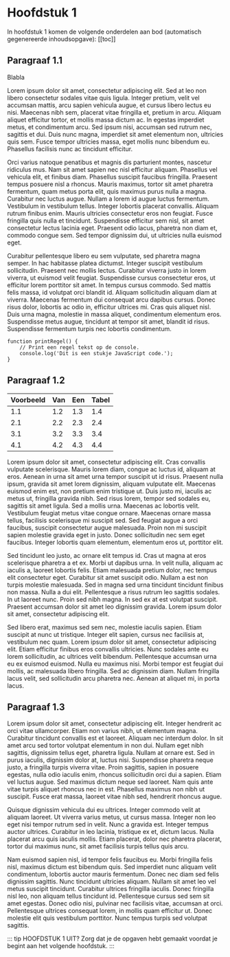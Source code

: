 # Hoofdstuk 1

In hoofdstuk 1 komen de volgende onderdelen aan bod (automatisch gegenereerde inhoudsopgave):
[[toc]]

## Paragraaf 1.1

Blabla

Lorem ipsum dolor sit amet, consectetur adipiscing elit. Sed at leo non libero consectetur sodales vitae quis ligula. Integer pretium, velit vel accumsan mattis, arcu sapien vehicula augue, et cursus libero lectus eu nisi. Maecenas nibh sem, placerat vitae fringilla et, pretium in arcu. Aliquam aliquet efficitur tortor, et mollis massa dictum ac. In egestas imperdiet metus, et condimentum arcu. Sed ipsum nisi, accumsan sed rutrum nec, sagittis et dui. Duis nunc magna, imperdiet sit amet elementum non, ultricies quis sem. Fusce tempor ultricies massa, eget mollis nunc bibendum eu. Phasellus facilisis nunc ac tincidunt efficitur.

Orci varius natoque penatibus et magnis dis parturient montes, nascetur ridiculus mus. Nam sit amet sapien nec nisl efficitur aliquam. Phasellus vel vehicula elit, et finibus diam. Phasellus suscipit faucibus fringilla. Praesent tempus posuere nisl a rhoncus. Mauris maximus, tortor sit amet pharetra fermentum, quam metus porta elit, quis maximus purus nulla a magna. Curabitur nec luctus augue. Nullam a lorem id augue luctus fermentum. Vestibulum in vestibulum tellus. Integer lobortis placerat convallis. Aliquam rutrum finibus enim. Mauris ultricies consectetur eros non feugiat. Fusce fringilla quis nulla et tincidunt. Suspendisse efficitur sem nisl, sit amet consectetur lectus lacinia eget. Praesent odio lacus, pharetra non diam et, commodo congue sem. Sed tempor dignissim dui, ut ultricies nulla euismod eget.

Curabitur pellentesque libero eu sem vulputate, sed pharetra magna semper. In hac habitasse platea dictumst. Integer suscipit vestibulum sollicitudin. Praesent nec mollis lectus. Curabitur viverra justo in lorem viverra, ut euismod velit feugiat. Suspendisse cursus consectetur eros, ut efficitur lorem porttitor sit amet. In tempus cursus commodo. Sed mattis felis massa, id volutpat orci blandit id. Aliquam sollicitudin aliquam diam at viverra. Maecenas fermentum dui consequat arcu dapibus cursus. Donec risus dolor, lobortis ac odio in, efficitur ultrices mi. Cras quis aliquet nisl. Duis urna magna, molestie in massa aliquet, condimentum elementum eros. Suspendisse metus augue, tincidunt at tempor sit amet, blandit id risus. Suspendisse fermentum turpis nec lobortis condimentum.

```js{3}
function printRegel() {
	// Print een regel tekst op de console.
	console.log('Dit is een stukje JavaScript code.');
}
```

## Paragraaf 1.2

| Voorbeeld | Van | Een | Tabel |
| --------- | --- | --- | ----- |
| 1.1       | 1.2 | 1.3 | 1.4   |
| 2.1       | 2.2 | 2.3 | 2.4   |
| 3.1       | 3.2 | 3.3 | 3.4   |
| 4.1       | 4.2 | 4.3 | 4.4   |

Lorem ipsum dolor sit amet, consectetur adipiscing elit. Cras convallis vulputate scelerisque. Mauris lorem diam, congue ac luctus id, aliquam at eros. Aenean in urna sit amet urna tempor suscipit ut id risus. Praesent nulla ipsum, gravida sit amet lorem dignissim, aliquam vulputate elit. Maecenas euismod enim est, non pretium enim tristique ut. Duis justo mi, iaculis ac metus ut, fringilla gravida nibh. Sed risus lorem, tempor sed sodales eu, sagittis sit amet ligula. Sed a mollis urna. Maecenas ac lobortis velit. Vestibulum feugiat metus vitae congue ornare. Maecenas ornare massa tellus, facilisis scelerisque mi suscipit sed. Sed feugiat augue a orci faucibus, suscipit consectetur augue malesuada. Proin non mi suscipit sapien molestie gravida eget in justo. Donec sollicitudin nec sem eget faucibus. Integer lobortis quam elementum, elementum eros ut, porttitor elit.

Sed tincidunt leo justo, ac ornare elit tempus id. Cras ut magna at eros scelerisque pharetra a et ex. Morbi ut dapibus urna. In velit nulla, aliquam ac iaculis a, laoreet lobortis felis. Etiam malesuada pretium dolor, nec tempus elit consectetur eget. Curabitur sit amet suscipit odio. Nullam a est non turpis molestie malesuada. Sed in magna sed urna tincidunt tincidunt finibus non massa. Nulla a dui elit. Pellentesque a risus rutrum leo sagittis sodales. In ut laoreet nunc. Proin sed nibh magna. In sed ex at est volutpat suscipit. Praesent accumsan dolor sit amet leo dignissim gravida. Lorem ipsum dolor sit amet, consectetur adipiscing elit.

Sed libero erat, maximus sed sem nec, molestie iaculis sapien. Etiam suscipit at nunc ut tristique. Integer elit sapien, cursus nec facilisis at, vestibulum nec quam. Lorem ipsum dolor sit amet, consectetur adipiscing elit. Etiam efficitur finibus eros convallis ultricies. Nunc sodales ante eu lorem sollicitudin, ac ultrices velit bibendum. Pellentesque accumsan urna eu ex euismod euismod. Nulla eu maximus nisi. Morbi tempor est feugiat dui mollis, ac malesuada libero fringilla. Sed ac dignissim diam. Nullam fringilla lacus velit, sed sollicitudin arcu pharetra nec. Aenean at aliquet mi, in porta lacus.

## Paragraaf 1.3

Lorem ipsum dolor sit amet, consectetur adipiscing elit. Integer hendrerit ac orci vitae ullamcorper. Etiam non varius nibh, ut elementum magna. Curabitur tincidunt convallis est et laoreet. Aliquam nec interdum dolor. In sit amet arcu sed tortor volutpat elementum in non dui. Nullam eget nibh sagittis, dignissim tellus eget, pharetra ligula. Nullam at ornare est. Sed in purus iaculis, dignissim dolor at, luctus nisi. Suspendisse pharetra neque justo, a fringilla turpis viverra vitae. Proin sagittis, sapien in posuere egestas, nulla odio iaculis enim, rhoncus sollicitudin orci dui a sapien. Etiam vel luctus augue. Sed maximus dictum neque sed laoreet. Nam quis ante vitae turpis aliquet rhoncus nec in est. Phasellus maximus non nibh ut suscipit. Fusce erat massa, laoreet vitae nibh sed, hendrerit rhoncus augue.

Quisque dignissim vehicula dui eu ultrices. Integer commodo velit at aliquam laoreet. Ut viverra varius metus, ut cursus massa. Integer non leo eget nisi tempor rutrum sed in velit. Nunc a gravida est. Integer tempus auctor ultrices. Curabitur in leo lacinia, tristique ex et, dictum lacus. Nulla placerat arcu quis iaculis mollis. Etiam placerat, dolor nec pharetra placerat, tortor dui maximus nunc, sit amet facilisis turpis tellus quis arcu.

Nam euismod sapien nisl, id tempor felis faucibus eu. Morbi fringilla felis nisl, maximus dictum est bibendum quis. Sed imperdiet nunc aliquam velit condimentum, lobortis auctor mauris fermentum. Donec nec diam sed felis dignissim sagittis. Nunc tincidunt ultricies aliquam. Nullam sit amet leo vel metus suscipit tincidunt. Curabitur ultrices fringilla iaculis. Donec fringilla nisl leo, non aliquam tellus tincidunt id. Pellentesque cursus sed sem sit amet egestas. Donec odio nisi, pulvinar nec facilisis vitae, accumsan at orci. Pellentesque ultrices consequat lorem, in mollis quam efficitur ut. Donec molestie elit quis vestibulum porttitor. Nunc tempus turpis sed volutpat sagittis.

::: tip HOOFDSTUK 1 UIT?
Zorg dat je de opgaven hebt gemaakt voordat je begint aan het volgende hoofdstuk.
:::
